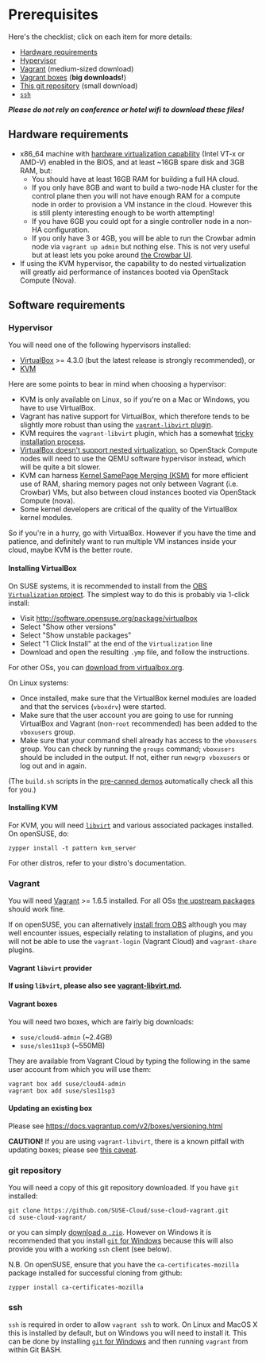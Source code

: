 # Prerequisites

Here's the checklist; click on each item for more details:

*   [Hardware requirements](#hardware-requirements)
*   [Hypervisor](#hypervisor)
*   [Vagrant](#vagrant) (medium-sized download)
*   [Vagrant boxes](#vagrant-boxes) (**big downloads!**)
*   [This git repository](#git-repository) (small download)
*   [`ssh`](#ssh)

***Please do not rely on conference or hotel wifi to download these
files!***

## Hardware requirements

*   x86_64 machine with
    [hardware virtualization capability](http://en.wikipedia.org/wiki/X86_virtualization)
    (Intel VT-x or AMD-V) enabled in the BIOS, and at least ~16GB
    spare disk and 3GB RAM, but:
    *   You should have at least 16GB RAM for building a full HA cloud.
    *   If you only have 8GB and want to build a two-node HA cluster
        for the control plane then you will not have enough RAM for a
        compute node in order to provision a VM instance in the cloud.
        However this is still plenty interesting enough to be worth
        attempting!
    *   If you have 6GB you could opt for a single controller node in a
        non-HA configuration.
    *   If you only have 3 or 4GB, you will be able to run the Crowbar
        admin node via `vagrant up admin` but nothing else.  This is
        not very useful but at least lets you poke around [the Crowbar
        UI](http://192.168.124.10:3000).
*   If using the KVM hypervisor, the capability to do nested
    virtualization will greatly aid performance of instances
    booted via OpenStack Compute (Nova).

## Software requirements

### Hypervisor

You will need one of the following hypervisors installed:

*   [VirtualBox](https://www.virtualbox.org/wiki/Downloads) >= 4.3.0
    (but the latest release is strongly recommended), or
*   [KVM](http://www.linux-kvm.org/page/Main_Page)

Here are some points to bear in mind when choosing a hypervisor:

*   KVM is only available on Linux, so if you're on a Mac or Windows,
    you have to use VirtualBox.
*   Vagrant has native support for VirtualBox, which therefore tends to be
    slightly more robust than using the [`vagrant-libvirt` plugin](vagrant-libvirt.md).
*   KVM requires the `vagrant-libvirt` plugin, which has a somewhat
    [tricky installation process](vagrant-libvirt.md).
*   [VirtualBox doesn't support nested virtualization.](https://www.virtualbox.org/ticket/4032)
    so OpenStack Compute nodes will need to use the QEMU software hypervisor
    instead, which will be quite a bit slower.
*   KVM can harness
    [Kernel SamePage Merging (KSM)](http://en.wikipedia.org/wiki/Kernel_SamePage_Merging_(KSM))
    for more efficient use of RAM, sharing memory pages not only between
    Vagrant (i.e. Crowbar) VMs, but also between cloud instances booted via
    OpenStack Compute (nova).
*   Some kernel developers are critical of the quality of the VirtualBox
    kernel modules.

So if you're in a hurry, go with VirtualBox.  However if you have the
time and patience, and definitely want to run multiple VM instances
inside your cloud, maybe KVM is the better route.

#### Installing VirtualBox

On SUSE systems, it is recommended to install from the
[OBS `Virtualization` project](https://build.opensuse.org/project/show/Virtualization).
The simplest way to do this is probably via 1-click install:

*    Visit http://software.opensuse.org/package/virtualbox
*    Select "Show other versions"
*    Select "Show unstable packages"
*    Select "1 Click Install" at the end of the `Virtualization` line
*    Download and open the resulting `.ymp` file, and follow the instructions.

For other OSs, you can
[download from virtualbox.org](https://www.virtualbox.org/wiki/Downloads).

On Linux systems:

*   Once installed, make sure that the VirtualBox kernel
    modules are loaded and that the services (`vboxdrv`) were started.
*   Make sure that the user account you are going to use for
    running VirtualBox and Vagrant (non-`root` recommended) has
    been added to the `vboxusers` group.
*   Make sure that your command shell already has access to the
    `vboxusers` group.  You can check by running the `groups`
    command; `vboxusers` should be included in the output.  If
    not, either run `newgrp vboxusers` or log out and in again.

(The `build.sh` scripts in the [pre-canned demos](../demos/)
automatically check all this for you.)

#### Installing KVM

For KVM, you will need [`libvirt`](http://libvirt.org/) and various
associated packages installed.  On openSUSE, do:

    zypper install -t pattern kvm_server

For other distros, refer to your distro's documentation.

### Vagrant

You will need [Vagrant](http://www.vagrantup.com/) >= 1.6.5 installed.
For all OSs [the upstream packages](https://www.vagrantup.com/downloads.html)
should work fine.

If on openSUSE, you can alternatively
[install from OBS](http://software.opensuse.org/package/rubygem-vagrant)
although you may well encounter issues, especially relating to
installation of plugins, and you will not be able to use the
`vagrant-login` (Vagrant Cloud) and `vagrant-share` plugins.

#### Vagrant `libvirt` provider

**If using `libvirt`, please also see [vagrant-libvirt.md](vagrant-libvirt.md).**

#### Vagrant boxes

You will need two boxes, which are fairly big downloads:

*   `suse/cloud4-admin` (~2.4GB)
*   `suse/sles11sp3` (~550MB)

They are available from Vagrant Cloud by typing the following in the
same user account from which you will use them:

    vagrant box add suse/cloud4-admin
    vagrant box add suse/sles11sp3

#### Updating an existing box

Please see https://docs.vagrantup.com/v2/boxes/versioning.html

**CAUTION!** If you are using `vagrant-libvirt`, there is a known
pitfall with updating boxes; please see
[this caveat](vagrant-libvirt.md#updating-an-existing-box).

### git repository

You will need a copy of this git repository downloaded.  If you have
`git` installed:

    git clone https://github.com/SUSE-Cloud/suse-cloud-vagrant.git
    cd suse-cloud-vagrant/

or you can simply
[download a `.zip`](https://github.com/SUSE-Cloud/suse-cloud-vagrant/archive/master.zip).
However on Windows it is recommended that you install
[`git` for Windows](http://msysgit.github.io/) because this will also
provide you with a working `ssh` client (see below).

N.B. On openSUSE, ensure that you have the `ca-certificates-mozilla`
package installed for successful cloning from github:

    zypper install ca-certificates-mozilla

### ssh

`ssh` is required in order to allow `vagrant ssh` to work.  On Linux
and MacOS X this is installed by default, but on Windows you will need
to install it.  This can be done by installing
[`git` for Windows](http://msysgit.github.io/) and then running
`vagrant` from within Git BASH.
